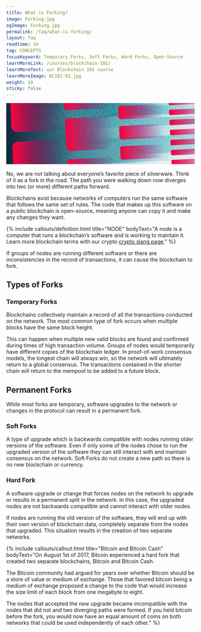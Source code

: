 ```yaml
---
title: What is Forking?
image: Forking.jpg
ogImage: Forking.jpg
permalink: /faq/what-is-forking/
layout: faq
readtime: 1m
tag: CONCEPTS
focusKeyword: Temporary Forks, Soft Forks, Hard Forks, Open-Source
learnMoreLink: /courses/blockchain-101/
learnMoreText: our Blockchain 101 course
learnMoreImage: BC101-01.jpg
weight: 10
sticky: false
---
```

<img src="/assets/img/courses/blockchain-for-business/Fork-01.jpg" alt="Illustration representing forking with boxes splitting and making more boxes over and over" title="Forking">

<p>No, we are not talking about everyone’s favorite piece of silverware. Think of it as a fork in the road. The path you were walking down now diverges into two (or more) different paths forward.</p>

<p>Blockchains exist because networks of computers run the same software that follows the same set of rules. The code that makes up this software on a public blockchain is open-source, meaning anyone can copy it and make any changes they want.</p>

{% include callouts/definition.html
	title="NODE"
	bodyText="A node is a computer that runs a blockchain’s software and is working to maintain it.
	Learn more blockchain terms with our crypto <a href="/posts/12/07/crypto-lingo-you-need-to-know" target="_blank">crypto slang page</a>."
%}

<p>If groups of nodes are running different software or there are inconsistencies in the record of transactions, it can cause the blockchain to fork.</p>

<h2>Types of Forks</h2>

<h3>Temporary Forks</h3>
<p>Blockchains collectively maintain a record of all the transactions conducted on the network. The most common type of fork occurs when multiple blocks have the same block height.</p>

<p>This can happen when multiple new valid blocks are found and confirmed during times of high transaction volume. Groups of nodes would temporarily have different copies of the blockchain ledger. In proof-of-work consensus models, the longest chain will always win, so the network will ultimately return to a global consensus. The transactions contained in the shorter chain will return to the mempool to be added to a future block.</p>

<h2>Permanent Forks</h2>
<p>While most forks are temporary, software upgrades to the network or changes in the protocol can result in a permanent fork.</p>

<h3>Soft Forks</h3>
<p>A type of upgrade which is backwards compatible with nodes running older versions of the software. Even if only some of the nodes chose to run the upgraded version of the software they can still interact with and maintain consensus on the network. Soft Forks do not create a new path so there is no new blockchain or currency.</p>

<h3>Hard Fork</h3>
<p>A software upgrade or change that forces nodes on the network to upgrade or results in a permanent split in the network. In this case, the upgraded nodes are not backwards compatible and cannot interact with older nodes.</p>

<p>If nodes are running the old version of the software, they will end up with their own version of blockchain data, completely separate from the nodes that upgraded. This situation results in the creation of two separate networks.</p>

{% include callouts/callout.html
   title="Bitcoin and Bitcoin Cash"
	bodyText="On August 1st of 2017, Bitcoin experienced a hard fork that created two separate blockchains, Bitcoin and Bitcoin Cash. 

The Bitcoin community had argued for years over whether Bitcoin should be a store of value or medium of exchange. Those that favored bitcoin being a medium of exchange proposed a change to the code that would increase the size limit of each block from one megabyte to eight. 

The nodes that accepted the new upgrade became incompatible with the nodes that did not and two diverging paths were formed. If you held bitcoin before the fork, you would now have an equal amount of coins on both networks that could be used independently of each other."
%}
